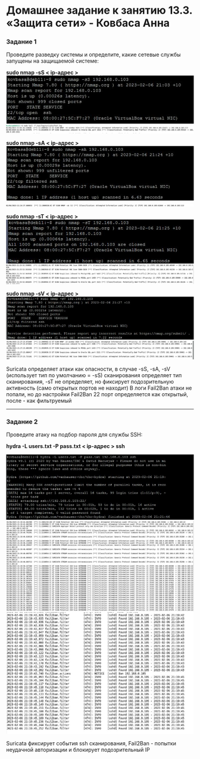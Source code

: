 # Домашнее задание к занятию 13.3. «Защита сети» - Ковбаса Анна

### Задание 1

Проведите разведку системы и определите, какие сетевые службы запущены на защищаемой системе:

**sudo nmap -sS < ip-адрес >**<br>
![sS](https://github.com/kovbasaad/13-3-homework/blob/main/img/nmap%20sS.JPG)
![sSlog](https://github.com/kovbasaad/13-3-homework/blob/main/img/nmap%20sS%20log.JPG)

**sudo nmap -sA < ip-адрес >**<br>
![sA](https://github.com/kovbasaad/13-3-homework/blob/main/img/nmap%20sA.JPG)
![sAlog](https://github.com/kovbasaad/13-3-homework/blob/main/img/nmap%20sA%20log.JPG)

**sudo nmap -sT < ip-адрес >**<br>
![sT](https://github.com/kovbasaad/13-3-homework/blob/main/img/nmap%20sT.JPG)
![sTlog](https://github.com/kovbasaad/13-3-homework/blob/main/img/nmap%20sT%20log.JPG)

**sudo nmap -sV < ip-адрес >**<br>
![sV](https://github.com/kovbasaad/13-3-homework/blob/main/img/nmap%20sV.JPG)
![sVlog](https://github.com/kovbasaad/13-3-homework/blob/main/img/nmap%20sV%20log.JPG)

Suricata определяет атаки как опасности, в случае -sS, -sA, -sV (использует тип по умолчанию = -sS) сканирования определяет тип сканирования, -sT не определяет, но фиксирует подозрительную активность (само открытых портов не находит)
В логи Fail2Ban атаки не попали, но до настройки Fail2Ban 22 порт определяется как открытый, после - как фильтруемый


------

### Задание 2

Проведите атаку на подбор пароля для службы SSH:

**hydra -L users.txt -P pass.txt < ip-адрес > ssh**

![hydra](https://github.com/kovbasaad/13-3-homework/blob/main/img/hydra.JPG)
![hydra-suricata](https://github.com/kovbasaad/13-3-homework/blob/main/img/hydra-suricata.JPG)
![hydra-fail2ban](https://github.com/kovbasaad/13-3-homework/blob/main/img/hydra-fail2ban.JPG)

Suricata фиксирует события ssh сканирования, Fail2Ban - попытки неудачной авторизации и блокирует подозрительный IP
